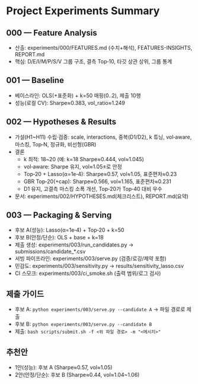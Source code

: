 # Project Experiments Summary

## 000 — Feature Analysis
- 산출: experiments/000/FEATURES.md (수치+해석), FEATURES-INSIGHTS, REPORT.md
- 핵심: D/E/I/M/P/S/V 그룹 구조, 결측 Top‑10, 타깃 상관 상위, 그룹 통계

## 001 — Baseline
- 베이스라인: OLS(+표준화) + k=50 매핑(0..2), 제출 10행
- 성능(로컬 CV): Sharpe≈0.383, vol_ratio≈1.249

## 002 — Hypotheses & Results
- 가설(H1~H11) 수립·검증: scale, interactions, 중복(D1/D2), k 튜닝, vol‑aware, 마스킹, Top‑N, 정규화, 비선형(GBR)
- 결론
  - k 최적: 18~20 (예: k=18 Sharpe≈0.444, vol≈1.045)
  - vol‑aware: Sharpe 유지, vol≈1.05±로 안정
  - Top‑20 + Lasso(α=1e‑4): Sharpe≈0.57, vol≈1.05, 표준편차≈0.23
  - GBR Top‑20(+cap): Sharpe≈0.566, vol≈1.165, 표준편차≈0.231
  - D1 유지, 고결측 마스킹 소폭 개선, Top‑20가 Top‑40 대비 우수
- 문서: experiments/002/HYPOTHESES.md(체크리스트), REPORT.md(요약)

## 003 — Packaging & Serving
- 후보 A(성능): Lasso(α=1e‑4) + Top‑20 + k=50
- 후보 B(안정/단순): OLS + base + k=18
- 제출 생성: experiments/003/run_candidates.py → submissions/candidate_*.csv
- 서빙 파이프라인: experiments/003/serve.py (검증/로깅/제약 포함)
- 민감도: experiments/003/sensitivity.py → results/sensitivity_lasso.csv
- CI 스모크: experiments/003/ci_smoke.sh (출력 범위/로그 검사)

## 제출 가이드
- 후보 A: `python experiments/003/serve.py --candidate A` → 파일 경로로 제출
- 후보 B: `python experiments/003/serve.py --candidate B`
- 제출: `bash scripts/submit.sh -f <위 파일 경로> -m "<메시지>"`

## 추천안
- 1안(성능): 후보 A (Sharpe≈0.57, vol≈1.05)
- 2안(안정/단순): 후보 B (Sharpe≈0.44, vol≈1.04~1.06)

